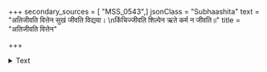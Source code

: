 +++
secondary_sources = [ "MSS_0543",]
jsonClass = "Subhaashita"
text = "अतिजीवति वित्तेन सुखं जीवति विद्यया।  \nकिंचिज्जीवति शिल्पेन ऋते कर्म न जीवति॥"
title = "अतिजीवति वित्तेन"

+++

<details><summary>Text</summary>

अतिजीवति वित्तेन सुखं जीवति विद्यया।  
किंचिज्जीवति शिल्पेन ऋते कर्म न जीवति॥
</details>
